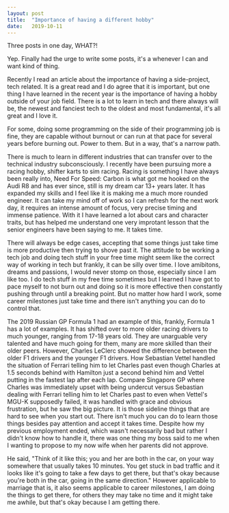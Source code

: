 ```yaml
---
layout:	post
title:	"Importance of having a different hobby"
date:	2019-10-11
---
```


Three posts in one day, WHAT?!

Yep. Finally had the urge to write some posts, it's a whenever I can and want kind of thing.

Recently I read an article about the importance of having a side-project, tech related. It is a great read and I do agree that it is important, but one thing I have learned in the recent year is the importance of having a hobby outside of your job field. There is a lot to learn in tech and there always will be, the newest and fanciest tech to the oldest and most fundamental, it's all great and I love it.

For some, doing some programming on the side of their programming job is fine, they are capable without burnout or can run at that pace for several years before burning out. Power to them. But in a way, that's a narrow path.

There is much to learn in different industries that can transfer over to the technical industry subconsciously. I recently have been pursuing more a racing hobby, shifter karts to sim racing. Racing is something I have always been really into, Need For Speed: Carbon is what got me hooked on the Audi R8 and has ever since, still is my dream car 13+ years later. It has expanded my skills and I feel like it is making me a much more rounded engineer. It can take my mind off of work so I can refresh for the next work day, it requires an intense amount of focus, very precise timing and immense patience. With it I have learned a lot about cars and character traits, but has helped me understand one very improtant lesson that the senior engineers have been saying to me. It takes time.

There will always be edge cases, accepting that some things just take time is more productive then trying to shove past it. The attitude to be working a tech job and doing tech stuff in your free time might seem like the correct way of working in tech but frankly, it can be silly over time. I love amibitons, dreams and passions, I would never stomp on those, especially since I am like too. I do tech stuff in my free time sometimes but I learned I have got to pace myself to not burn out and doing so it is more effective then constantly pushing through until a breaking point. But no matter how hard I work, some career milestones just take time and there isn't anything you can do to control that.

The 2019 Russian GP Formula 1 had an example of this, frankly, Formula 1 has a lot of examples. It has shifted over to more older racing drivers to much younger, ranging from 17-18 years old. They are unarguable very talented and have much going for them, many are more skilled than their older peers. However, Charles LeClerc showed the difference between the older F1 drivers and the younger F1 drivers. How Sebastian Vettel handled the situation of Ferrari telling him to let Charles past even though Charles at 1.5 seconds behind with Hamilton just a second behind him and Vettel putting in the fastest lap after each lap. Compare Singapore GP where Charles was immediately upset with being undercut versus Sebastian dealing with Ferrari telling him to let Charles past to even when Vettel's MGU-K supposedly failed, it was handled with grace and obvious frustration, but he saw the big picture. It is those sideline things that are hard to see when you start out. There isn't much you can do to learn those things besides pay attention and accept it takes time. Despite how my previous employment ended, which wasn't necessarily bad but rather I didn't know how to handle it, there was one thing my boss said to me when I wanting to propose to my now wife when her parents did not approve.

He said, "Think of it like this; you and her are both in the car, on your way somewhere that usually takes 10 minutes. You get stuck in bad traffic and it looks like it's going to take a few days to get there, but that's okay because you're both in the car, going in the same direction." However applicable to marriage that is, it also seems applicable to career milestones, I am doing the things to get there, for others they may take no time and it might take me awhile, but that's okay because I am getting there.